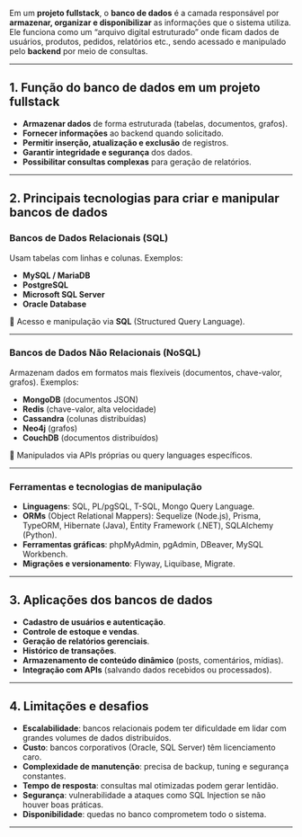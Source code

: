 Em um **projeto fullstack**, o **banco de dados** é a camada responsável por **armazenar, organizar e disponibilizar** as informações que o sistema utiliza.
Ele funciona como um “arquivo digital estruturado” onde ficam dados de usuários, produtos, pedidos, relatórios etc., sendo acessado e manipulado pelo **backend** por meio de consultas.

---

## 1. **Função do banco de dados em um projeto fullstack**

* **Armazenar dados** de forma estruturada (tabelas, documentos, grafos).
* **Fornecer informações** ao backend quando solicitado.
* **Permitir inserção, atualização e exclusão** de registros.
* **Garantir integridade e segurança** dos dados.
* **Possibilitar consultas complexas** para geração de relatórios.

---

## 2. **Principais tecnologias para criar e manipular bancos de dados**

### **Bancos de Dados Relacionais (SQL)**

Usam tabelas com linhas e colunas.
Exemplos:

* **MySQL / MariaDB**
* **PostgreSQL**
* **Microsoft SQL Server**
* **Oracle Database**

📌 Acesso e manipulação via **SQL** (Structured Query Language).

---

### **Bancos de Dados Não Relacionais (NoSQL)**

Armazenam dados em formatos mais flexíveis (documentos, chave-valor, grafos).
Exemplos:

* **MongoDB** (documentos JSON)
* **Redis** (chave-valor, alta velocidade)
* **Cassandra** (colunas distribuídas)
* **Neo4j** (grafos)
* **CouchDB** (documentos distribuídos)

📌 Manipulados via APIs próprias ou query languages específicos.

---

### **Ferramentas e tecnologias de manipulação**

* **Linguagens**: SQL, PL/pgSQL, T-SQL, Mongo Query Language.
* **ORMs** (Object Relational Mappers): Sequelize (Node.js), Prisma, TypeORM, Hibernate (Java), Entity Framework (.NET), SQLAlchemy (Python).
* **Ferramentas gráficas**: phpMyAdmin, pgAdmin, DBeaver, MySQL Workbench.
* **Migrações e versionamento**: Flyway, Liquibase, Migrate.

---

## 3. **Aplicações dos bancos de dados**

* **Cadastro de usuários e autenticação**.
* **Controle de estoque e vendas**.
* **Geração de relatórios gerenciais**.
* **Histórico de transações**.
* **Armazenamento de conteúdo dinâmico** (posts, comentários, mídias).
* **Integração com APIs** (salvando dados recebidos ou processados).

---

## 4. **Limitações e desafios**

* **Escalabilidade**: bancos relacionais podem ter dificuldade em lidar com grandes volumes de dados distribuídos.
* **Custo**: bancos corporativos (Oracle, SQL Server) têm licenciamento caro.
* **Complexidade de manutenção**: precisa de backup, tuning e segurança constantes.
* **Tempo de resposta**: consultas mal otimizadas podem gerar lentidão.
* **Segurança**: vulnerabilidade a ataques como SQL Injection se não houver boas práticas.
* **Disponibilidade**: quedas no banco comprometem todo o sistema.

---

